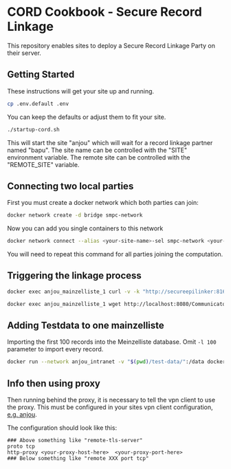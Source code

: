 # CORD Cookbook - Secure Record Linkage
This repository enables sites to deploy a Secure Record Linkage Party on their server.

## Getting Started

These instructions will get your site up and running.

``` sh
cp .env.default .env
```

You can keep the defaults or adjust them to fit your site.

``` sh
./startup-cord.sh
```

This will start the site "anjou" which will wait for a record linkage partner named "bapu".
The site name can be controlled with the "SITE" environment variable. The remote site can be controlled with the "REMOTE_SITE" variable.

## Connecting two local parties

First you must create a docker network which both parties can join:
``` sh
docker network create -d bridge smpc-network
```

Now you can add you single containers to this network

``` sh
docker network connect --alias <your-site-name>-sel smpc-network <your-site-name>_secureepilinker_1
```

You will need to repeat this command for all parties joining the computation.

## Triggering the linkage process

``` sh
docker exec anjou_mainzelliste_1 curl -v -k "http://secureepilinker:8161/test/bapu"
```

``` sh
docker exec anjou_mainzelliste_1 wget http://localhost:8080/Communicator/triggerMNMatch/bapu
```

## Adding Testdata to one mainzelliste

Importing the first 100 records into the Meinzelliste database. Omit ```-l 100``` parameter to import every record.

``` sh
docker run --network anjou_intranet -v "$(pwd)/test-data/":/data docker.verbis.dkfz.de/cord/mainzelliste-benchmark ADD_PATIENT -i "/data/A1_Person.csv" -c "/data/A1_Person.csv.rules" -t "CSV" -k "testApi" -u "http://mainzelliste:8080" -l 100
```


## Info then using proxy
Then running behind the proxy, it is necessary to tell the vpn client to use the proxy. This must be configured in your sites vpn client configuration, [ e.g. anjou](./config/anjou-vpn/anjou.opvn).

The configuration should look like this:

```
### Above something like "remote-tls-server"
proto tcp
http-proxy <your-proxy-host-here>  <your-proxy-port-here>
### Below something like "remote XXX port tcp"
```

